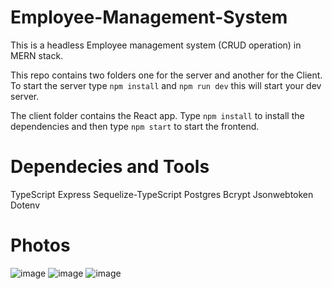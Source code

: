# Employee-Management-System
This is a headless Employee management system (CRUD operation) in MERN stack.

This repo contains two folders one for the server and another for the Client. To start the server type `npm install` and `npm run dev` this will start your dev server.

The client folder contains the React app. Type `npm install` to install the dependencies and then type `npm start` to start the frontend.

# Dependecies and Tools
TypeScript
Express
Sequelize-TypeScript
Postgres
Bcrypt
Jsonwebtoken
Dotenv

# Photos

![image](https://github.com/harshit078/headless-CMS/blob/main/client/assests/Screenshot%202024-05-11%20at%203.08.45%E2%80%AFPM.png)
![image](https://github.com/harshit078/headless-CMS/blob/main/client/assests/Screenshot%202024-05-11%20at%203.08.59%E2%80%AFPM.png)
![image](https://github.com/harshit078/headless-CMS/blob/main/client/assests/Screenshot%202024-05-11%20at%203.09.10%E2%80%AFPM.png)